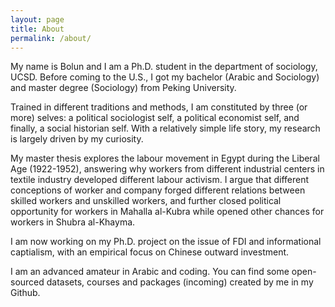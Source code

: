 ```yaml
---
layout: page
title: About
permalink: /about/
---
```


My name is Bolun and I am a Ph.D. student in the department of sociology, UCSD. Before coming to the U.S., I got my bachelor (Arabic and Sociology) and master degree (Sociology) from Peking University.

Trained in different traditions and methods, I am constituted by three (or more) selves: a political sociologist self, a political economist self, and finally, a social historian self. With a relatively simple life story, my research is largely driven by my curiosity.

My master thesis explores the labour movement in Egypt during the Liberal Age (1922-1952), answering why workers from different industrial centers in textile industry developed different labour activism. I argue that different conceptions of worker and company forged different relations between skilled workers and unskilled workers, and further closed political opportunity for workers in Mahalla al-Kubra while opened other chances for workers in Shubra al-Khayma.

I am now working on my Ph.D. project on the issue of FDI and informational captialism, with an empirical focus on Chinese outward investment.

I am an advanced amateur in Arabic and coding. You can find some open-sourced datasets, courses and packages (incoming) created by me in my Github. 
